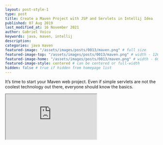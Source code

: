 ```yaml
---
layout: post-style-1
type: post
title: Create a Maven Project with JSP and Servlets in Intellij Idea
published: 07 Aug 2019
last_modified_at: 16 November 2021
author: Gabriel Voicu
keywords: java, maven, intellij
description: 
categories: java maven
featured-image: "/assets/images/posts/0013/maven.png" # full size
featured-image-top: "/assets/images/posts/0013/maven.png" # width - 1200 (you can add the same URL as for featured-image)
featured-image-home: "/assets/images/posts/0013/maven.png" # width - 600 (you can add the same URL as for featured-image) [use ~square images for homepage-style-1]
featured-image-style: centered # can be centered or full-width
hidden: false # true if hidden from homepage list
---
```

It’s time to start your Maven web project. Even if simple servlets are not the coolest technology out there, everyone should know the basics.

 <div class="ratio ratio-16x9 mb-3">
    <iframe src="https://www.youtube.com/embed/GyZHOwUTh0M" title="YouTube video" allow="accelerometer; autoplay; clipboard-write; encrypted-media; gyroscope; picture-in-picture" allowfullscreen></iframe>
</div>